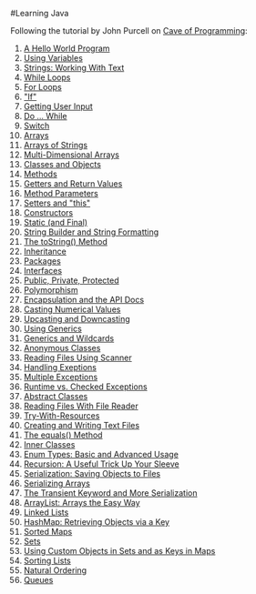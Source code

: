 #Learning Java

Following the tutorial by John Purcell on [Cave of Programming](http://courses.caveofprogramming.com/courses/java-for-complete-beginners):

1. [A Hello World Program](https://github.com/elenagarrone/learning-java/tree/master/Tutorial1%20-%20A%20Hello%20World%20Program)
2. [Using Variables](https://github.com/elenagarrone/learning-java/tree/master/Tutorial2%20-%20Using%20Variables)
3. [Strings: Working With Text](https://github.com/elenagarrone/learning-java/tree/master/Tutorial3%20-%20Strings:%20Working%20With%20Text)
4. [While Loops](https://github.com/elenagarrone/learning-java/tree/master/Tutorial4%20-%20While%20Loops)
5. [For Loops](https://github.com/elenagarrone/learning-java/tree/master/Tutorial5%20-%20For%20Loops)
6. ["If"](https://github.com/elenagarrone/learning-java/tree/master/Tutorial6%20-%20%22If%22)
7. [Getting User Input](https://github.com/elenagarrone/learning-java/tree/master/Tutorial7%20-%20Getting%20User%20Input)
8. [Do ... While](https://github.com/elenagarrone/learning-java/tree/master/Tutorial8%20-%20Do%20...%20While)
9. [Switch](https://github.com/elenagarrone/learning-java/tree/master/Tutorial9%20-%20Switch)
10. [Arrays](https://github.com/elenagarrone/learning-java/tree/master/Tutorial10%20-%20Arrays)
11. [Arrays of Strings](https://github.com/elenagarrone/learning-java/tree/master/Tutorial11%20-%20Arrays%20of%20Strings)
12. [Multi-Dimensional Arrays](https://github.com/elenagarrone/learning-java/tree/master/Tutorial12%20-%20Multi-Dimensional%20Arrays)
13. [Classes and Objects](https://github.com/elenagarrone/learning-java/tree/master/Tutorial13%20-%20Classes%20and%20Objects)
14. [Methods](https://github.com/elenagarrone/learning-java/tree/master/Tutorial14%20-%20Methods)
15. [Getters and Return Values](https://github.com/elenagarrone/learning-java/tree/master/Tutorial15%20-%20Getters%20and%20Return%20Values)
16. [Method Parameters](https://github.com/elenagarrone/learning-java/tree/master/Tutorial16%20-%20Method%20Parameters)
17. [Setters and "this"](https://github.com/elenagarrone/learning-java/tree/master/Tutorial17%20-%20Setters%20and%20%22this%22)
18. [Constructors](https://github.com/elenagarrone/learning-java/tree/master/Tutorial18%20-%20Constructors)
19. [Static (and Final)](https://github.com/elenagarrone/learning-java/tree/master/Tutorial19%20-%20Static%20(and%20Final))
20. [String Builder and String Formatting](https://github.com/elenagarrone/learning-java/tree/master/Tutorial20%20-%20String%20Builder%20and%20String%20Formatting)
21. [The toString() Method](https://github.com/elenagarrone/learning-java/tree/master/Tutorial21%20-%20The%20toString()%20Method)
22. [Inheritance](https://github.com/elenagarrone/learning-java/tree/master/Tutorial22%20-%20Inheritance)
23. [Packages](https://github.com/elenagarrone/learning-java/tree/master/Tutorial23%20-%20Packages)
24. [Interfaces](https://github.com/elenagarrone/learning-java/tree/master/Tutorial24%20-%20Interfaces)
25. [Public, Private, Protected](https://github.com/elenagarrone/learning-java/tree/master/Tutorial25%20-%20Public%2C%20Private%2C%20Protected)
26. [Polymorphism](https://github.com/elenagarrone/learning-java/tree/master/Tutorial26%20-%20Polymorphism)
27. [Encapsulation and the API Docs](https://github.com/elenagarrone/learning-java/tree/master/Tutorial27%20-%20Encapsulation%20and%20the%20API%20Docs)
28. [Casting Numerical Values](https://github.com/elenagarrone/learning-java/tree/master/Tutorial28%20-%20Casting%20Numerical%20Values)
29. [Upcasting and Downcasting](https://github.com/elenagarrone/learning-java/tree/master/Tutorial29%20-%20Upcasting%20and%20Downcasting)
30. [Using Generics](https://github.com/elenagarrone/learning-java/tree/master/Tutorial30%20-%20Using%20Generics)
31. [Generics and Wildcards](https://github.com/elenagarrone/learning-java/tree/master/Tutorial31%20-%20Generics%20and%20Wildcards)
32. [Anonymous Classes](https://github.com/elenagarrone/learning-java/tree/master/Tutorial32%20-%20Anonymous%20Classes)
33. [Reading Files Using Scanner](https://github.com/elenagarrone/learning-java/tree/master/Tutorial33%20-%20Reading%20Files%20Using%20Scanner)
34. [Handling Exeptions](https://github.com/elenagarrone/learning-java/tree/master/Tutorial34%20-%20Handling%20Exeptions)
35. [Multiple Exceptions](https://github.com/elenagarrone/learning-java/tree/master/Tutorial35%20-%20Multiple%20Exceptions)
36. [Runtime vs. Checked Exceptions](https://github.com/elenagarrone/learning-java/tree/master/Tutorial36%20-%20Runtime%20vs.%20Checked%20Exceptions)
37. [Abstract Classes](https://github.com/elenagarrone/learning-java/tree/master/Tutorial37%20-%20Abstract%20Classes)
38. [Reading Files With File Reader](https://github.com/elenagarrone/learning-java/tree/master/Tutorial38%20-%20Reading%20Files%20With%20File%20Reader)
39. [Try-With-Resources](https://github.com/elenagarrone/learning-java/tree/master/Tutorial39%20-%20Try-With-Resources)
40. [Creating and Writing Text Files](https://github.com/elenagarrone/learning-java/tree/master/Tutorial40%20-%20Creating%20and%20Writing%20Text%20Files)
41. [The equals() Method](https://github.com/elenagarrone/learning-java/tree/master/Tutorial41%20-%20The%20equals()%20Method)
42. [Inner Classes](https://github.com/elenagarrone/learning-java/tree/master/Tutorial42%20-%20Inner%20Classes)
43. [Enum Types: Basic and Advanced Usage](https://github.com/elenagarrone/learning-java/tree/master/Tutorial43%20-%20Enum%20Types%20(Basic%20and%20Advanced%20Usage))
44. [Recursion: A Useful Trick Up Your Sleeve](https://github.com/elenagarrone/learning-java/tree/master/Tutorial44%20-%20Recursion%20(A%20Useful%20Trick%20Up%20Your%20Sleeve))
45. [Serialization: Saving Objects to Files](https://github.com/elenagarrone/learning-java/tree/master/Tutorial45%20-%20Serialization%20(Saving%20Objects%20to%20Files))
46. [Serializing Arrays](https://github.com/elenagarrone/learning-java/tree/master/Tutorial46%20-%20Serializing%20Arrays)
47. [The Transient Keyword and More Serialization](https://github.com/elenagarrone/learning-java/tree/master/Tutorial47%20-%20The%20Transient%20Keyword%20and%20More%20Serialization)
48. [ArrayList: Arrays the Easy Way](https://github.com/elenagarrone/learning-java/tree/master/Tutorial48%20-%20ArrayList%20(Arrays%20the%20Easy%20Way))
49. [Linked Lists](https://github.com/elenagarrone/learning-java/tree/master/Tutorial49%20-%20Linked%20Lists)
50. [HashMap: Retrieving Objects via a Key](https://github.com/elenagarrone/learning-java/tree/master/Tutorial50%20-%20HashMap%20(Retrieving%20Objects%20via%20a%20Key))
51. [Sorted Maps](https://github.com/elenagarrone/learning-java/tree/master/Tutorial51%20-%20Sorted%20Maps)
52. [Sets](https://github.com/elenagarrone/learning-java/tree/master/Tutorial52%20-%20Sets)
53. [Using Custom Objects in Sets and as Keys in Maps](https://github.com/elenagarrone/learning-java/tree/master/Tutorial53%20-%20Using%20Custom%20Objects%20in%20Sets%20and%20as%20Keys%20in%20Maps)
54. [Sorting Lists](https://github.com/elenagarrone/learning-java/tree/master/Tutorial54%20-%20Sorting%20Lists)
55. [Natural Ordering](https://github.com/elenagarrone/learning-java/tree/master/Tutorial55%20-%20Natural%20Ordering)
56. [Queues](https://github.com/elenagarrone/learning-java/tree/master/Tutorial56%20-%20Queues)
